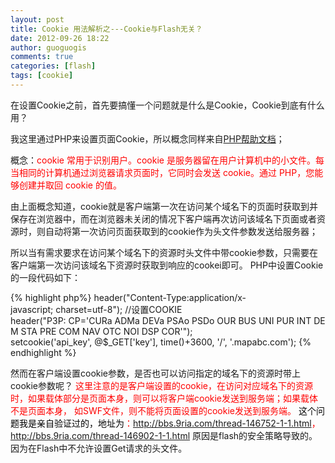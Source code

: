 ```yaml
---
layout: post
title: Cookie 用法解析之---Cookie与Flash无关？
date: 2012-09-26 18:22
author: guoguogis
comments: true
categories: [flash]
tags: [cookie]
---
```

在设置Cookie之前，首先要搞懂一个问题就是什么是Cookie，Cookie到底有什么用？

我这里通过PHP来设置页面Cookie，所以概念同样来自<a href="http://www.w3school.com.cn/php/php_cookies.asp">PHP帮助文档</a>；

概念：<span style="color: #ff0000;">cookie 常用于识别用户。cookie 是服务器留在用户计算机中的小文件。每当相同的计算机通过浏览器请求页面时，它同时会发送 cookie。通过 PHP，您能够创建并取回 cookie 的值。</span>

由上面概念知道，cookie就是客户端第一次在访问某个域名下的页面时获取到并保存在浏览器中，而在浏览器未关闭的情况下客户端再次访问该域名下页面或者资源时，则自动将第一次访问页面获取到的cookie作为头文件参数发送给服务器；

所以当有需求要求在访问某个域名下的资源时头文件中带cookie参数，只需要在客户端第一次访问该域名下资源时获取到响应的cookei即可。 PHP中设置Cookie的一段代码如下：

{% highlight php%}
header("Content-Type:application/x-javascript; charset=utf-8");
//设置COOKIE
header("P3P: CP='CURa ADMa DEVa PSAo PSDo OUR BUS UNI PUR INT DEM STA PRE COM NAV OTC NOI DSP COR'");
setcookie('api_key', @$_GET['key'], time()+3600, '/', '.mapabc.com');
{% endhighlight %}

然而在客户端设置cookie参数，是否也可以访问指定的域名下的资源时带上cookie参数呢？
<span style="color: #ff0000;">这里注意的是客户端设置的cookie，在访问对应域名下的资源时，如果载体部分是页面本身，则可以将客户端cookie发送到服务端；如果载体不是页面本身， 如SWF文件，则不能将页面设置的cookie发送到服务端。</span>
<span style="color: #ff0000;"><span style="color: #000000;">这个问题我是亲自验证过的，地址为</span>：<a href="http://bbs.9ria.com/thread-146752-1-1.html">http://bbs.9ria.com/thread-146752-1-1.html</a>，<a href="http://bbs.9ria.com/thread-146902-1-1.html">http://bbs.9ria.com/thread-146902-1-1.html</a></span>
原因是flash的安全策略导致的。因为在Flash中不允许设置Get请求的头文件。
